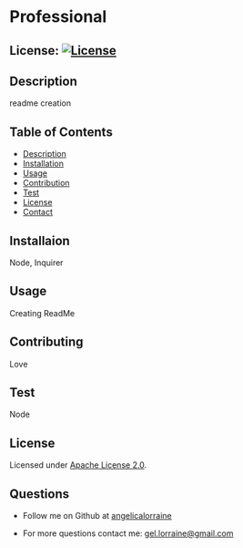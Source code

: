 # Professional


 ## License: [![License](https://img.shields.io/badge/License-Apache%202.0-blue.svg)](https://opensource.org/licenses/Apache-2.0)

## Description
readme creation

## Table of Contents
* [Description](#description)
* [Installation](#installation)
* [Usage](#usage)
* [Contribution](#contribution)
* [Test](#test)
* [License](#license)
* [Contact](#questions)

## Installaion
Node, Inquirer

## Usage
Creating ReadMe

## Contributing
Love

## Test
Node

## License 
Licensed under [Apache License 2.0](https://www.apache.org/licenses/LICENSE-2.0.html).


## Questions
* Follow me on Github at [angelicalorraine](http://github.com/angelicalorraine)

* For more questions contact me: gel.lorraine@gmail.com
